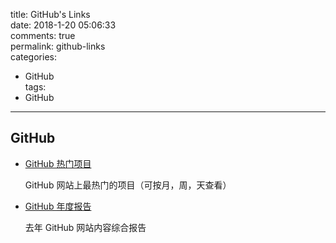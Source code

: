 title: GitHub's Links  
date: 2018-1-20 05:06:33  
comments: true  
permalink: github-links  
categories:
 - GitHub  
tags:
 - GitHub  

---

## GitHub   

- [GitHub 热门项目]  

   GitHub 网站上最热门的项目（可按月，周，天查看）  

- [GitHub 年度报告]  

   去年 GitHub 网站内容综合报告

<!--more-->


[GitHub 热门项目]:https://github.com/trending
[GitHub 年度报告]:https://octoverse.github.com
